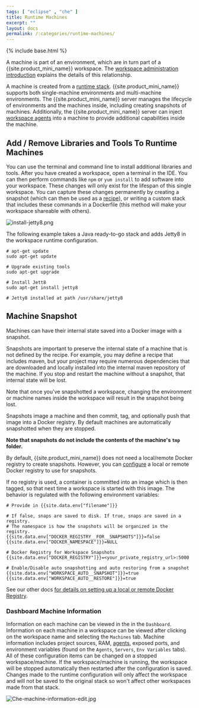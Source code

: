 ```yaml
---
tags: [ "eclipse" , "che" ]
title: Runtime Machines
excerpt: ""
layout: docs
permalink: /:categories/runtime-machines/
---
```

{% include base.html %}

A machine is part of an environment, which are in turn part of a {{site.product_mini_name}} workspace. The [workspace administration introduction]({{base}}{{site.links["devops-intro"]}}) explains the details of this relationship.

A machine is created from a [runtime stack]({{base}}{{site.links["devops-runtime-stacks"]}}). {{site.product_mini_name}} supports both single-machine environments and multi-machine environments. The {{site.product_mini_name}}  server manages the lifecycle of environments and the machines inside, including creating snapshots of machines.  Additionally, the {{site.product_mini_name}}  server can inject [workspace agents]({{base}}{{site.links["devops-ws-agents"]}}) into a machine to provide additional capabilities inside the machine.

## Add / Remove Libraries and Tools To Runtime Machines
You can use the terminal and command line to install additional libraries and tools. After you have created a workspace, open a terminal in the IDE.  You can then perform commands like `npm` or `yum install` to add software into your workspace.  These changes will only exist for the lifespan of this single workspace. You can capture these changes permanently by creating a snapshot (which can then be used as a [recipe]({{base}}{{site.links["devops-runtime-recipes"]}})), or writing a custom stack that includes these commands in a Dockerfile (this method will make your workspace shareable with others).

![install-jetty8.png]({{base}}{{site.links["install-jetty8.png"]}})

The following example takes a Java ready-to-go stack and adds Jetty8 in the workspace runtime configuration.

```shell  
# apt-get update
sudo apt-get update

# Upgrade existing tools
sudo apt-get upgrade

# Install Jett8
sudo apt-get install jetty8

# Jetty8 installed at path /usr/share/jetty8
```

## Machine Snapshot
Machines can have their internal state saved into a Docker image with a snapshot.

Snapshots are important to preserve the internal state of a machine that is not defined by the recipe. For example, you may define a recipe that includes maven, but your project may require numerous dependencies that are downloaded and locally installed into the internal maven repository of the machine. If you stop and restart the machine without a snapshot, that internal state will be lost.

Note that once you've snapshotted a workspace, changing the environment or machine names inside the workspace will result in the snapshot being lost.

Snapshots image a machine and then commit, tag, and optionally push that image into a Docker registry. By default machines are automatically snapshotted when they are stopped.

**Note that snapshots do not include the contents of the machine's `tmp` folder.**

By default, {{site.product_mini_name}} does not need a local/remote Docker registry to create snapshots. However, you can [configure]({{base}}{{site.links["setup-configuration"]}}) a local or remote Docker registry to use for snapshots.

If no registry is used, a container is committed into an image which is then tagged, so that next time a workspace is started with this image. The behavior is regulated with the following environment variables:

```shell  
# Provide in {{site.data.env["filename"]}}

# If false, snaps are saved to disk. If true, snaps are saved in a registry.
# The namespace is how the snapshots will be organized in the registry.
{{site.data.env["DOCKER_REGISTRY__FOR__SNAPSHOTS"]}}=false
{{site.data.env["DOCKER_NAMESPACE"]}}=NULL

# Docker Registry for Workspace Snapshots
{{site.data.env["DOCKER_REGISTRY"]}}=<your_private_registry_url>:5000

# Enable/Disable auto snapshotting and auto restoring from a snapshot
{{site.data.env["WORKSPACE_AUTO__SNAPSHOT"]}}=true
{{site.data.env["WORKSPACE_AUTO__RESTORE"]}}=true
```
 See our other docs [for details on setting up a local or remote Docker Registry]({{base}}{{site.links["setup-configuration"]}}).


### Dashboard Machine Information
Information on each machine can be viewed in the in the `Dashboard`. Information on each machine in a workspace can be viewed after clicking on the workspace name and selecting the `Machines` tab. Machine information includes project sources, RAM, [agents]({{base}}{{site.links["devops-ws-agents"]}}), exposed ports, and environment variables (found on the `Agents`, `Servers`, `Env Variables` tabs). All of these configuration items can be changed on a stopped workspace/machine. If the workspace/machine is running, the workspace will be stopped automatically then restarted after the configuration is saved. Changes made to the runtime configuration will only affect the workspace and will not be saved to the original stack so won't affect other workspaces made from that stack.

![Che-machine-information-edit.jpg]({{base}}{{site.links["Che-machine-information-edit.jpg"]}})
